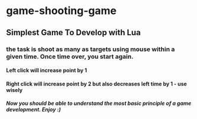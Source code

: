 # game-shooting-game

## Simplest Game To Develop with Lua

### the task is shoot as many as targets using mouse within a given time. Once time over, you start again.

#### Left click will increase point by 1

#### Right click will increase point by 2 but also decreases left time by 1 - use wisely


##### Now you should be able to understand the most basic principle of a game development. Enjoy :)
